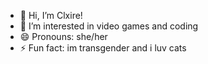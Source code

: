 - 👋 Hi, I’m Clxire!
- 👀 I’m interested in video games and coding
- 😄 Pronouns: she/her
- ⚡ Fun fact: im transgender and i luv cats

<!---
Clxire1/Clxire1 is a ✨ special ✨ repository because its `README.md` (this file) appears on your GitHub profile.
You can click the Preview link to take a look at your changes.
--->

